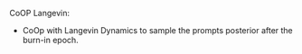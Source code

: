 
CoOP Langevin:
- CoOp with Langevin Dynamics to sample the prompts posterior after the burn-in epoch.

